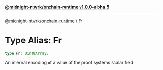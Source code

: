 [**@midnight-ntwrk/onchain-runtime v1.0.0-alpha.5**](../README.md)

***

[@midnight-ntwrk/onchain-runtime](../globals.md) / Fr

# Type Alias: Fr

```ts
type Fr: Uint8Array;
```

An internal encoding of a value of the proof systems scalar field
